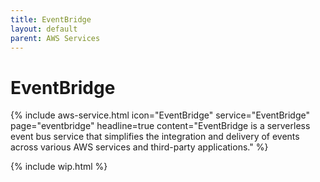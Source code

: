 ```yaml
---
title: EventBridge
layout: default
parent: AWS Services
---
```


# EventBridge

{% include aws-service.html icon="EventBridge" service="EventBridge" page="eventbridge" headline=true
    content="EventBridge is a serverless event bus service that simplifies the integration and delivery of events across various AWS services and third-party applications." %}

{% include wip.html %}
